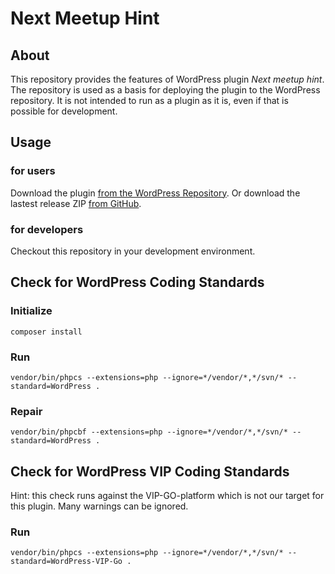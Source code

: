 # Next Meetup Hint

## About

This repository provides the features of WordPress plugin _Next meetup hint_. The repository is used as a basis for deploying the plugin to the WordPress repository. It is not intended to run as a plugin as it is, even if that is possible for development.

## Usage

### for users

Download the plugin [from the WordPress Repository](https://wordpress.org/plugins/next-meetup-hint/).
Or download the lastest release ZIP [from GitHub](https://github.com/threadi/next-meetup-hint/releases).

### for developers

Checkout this repository in your development environment.

## Check for WordPress Coding Standards

### Initialize

`composer install`

### Run

`vendor/bin/phpcs --extensions=php --ignore=*/vendor/*,*/svn/* --standard=WordPress .`

### Repair

`vendor/bin/phpcbf --extensions=php --ignore=*/vendor/*,*/svn/* --standard=WordPress .`

## Check for WordPress VIP Coding Standards

Hint: this check runs against the VIP-GO-platform which is not our target for this plugin. Many warnings can be ignored.

### Run

`vendor/bin/phpcs --extensions=php --ignore=*/vendor/*,*/svn/* --standard=WordPress-VIP-Go .`
